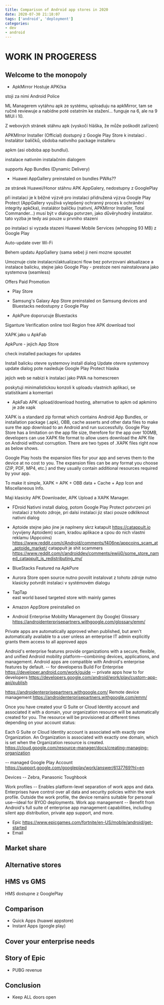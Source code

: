 ```yaml
---
title: Comparison of Android app stores in 2020
date: 2020-07-30 21:18:07
tags: ['android', 'deployment']
categories:
- dev
- android
---
```

# WORK IN PROGERESS

## Welcome to the monopoly

- ApkMirror
Hostuje APKčka

stoji za nimi Android Police

ML Managerem vytáhnu apk ze systému, uploaduju na apkMirror, tam se ručně reviewuje a nabídne poté ostatním ke stažení... funguje na 6, ale na 9 MIUI i 10.

Z webových stránek stáhnu apk (vyskočí hláška, že může poškodit zařízení)

APKMIrror Installer (Official) dostupný z Google Play Store k instalaci . Instalátor balíčků, obdoba nativního package installeru

apkm (asi obdoba app bundlui).

instalace nativním instalačním dialogem

supports App Bundles (Dynamic Delivery)

- Huawei AppGallery
preinstaled on
bundles PWAs??

ze stránek Huawei/Honor stáhnu APK AppGalery, nedostupny z GooglePlay

při instalaci je k běžné výzvě pro instalaci přidružená výzva Google Play Protect (AppGallery využívá vylepšený ochranný proces k ochránění integrity apkčka), instalátor balíčku (nativní, APKMirror Installer, Total Commander...) musí být v dialogu potvrzen, jako důvěryhodný iinstalátor. tato vyzba je tedy asi pouze u prvniho stazeni

po instalaci si vyzada stazeni Huawei Mobile Services (whopping 93 MB) z Google Play

Auto-update over Wi-Fi

Behem updatu AppGallery (sama sebe) ji neni mozne spoustet

Umoznuje ciste instalacni/aktualizacni flow bez potvrzovani aktualizace a instalace balicku, stejne jako Google Play - prestoze neni nainstalovana jako systemova (seamless)

Offers Paid Promotion


- Play Store
- Samsung's Galaxy App Store
preinstaled on Samsung devices and Bluestacks
nedostupny z Google Play


- ApkPure
doporucuje Bluestacks

Siganture Verification online tool
Region free APK download tool

XAPK jako u ApkFab

ApkPure - jejich App Store

check installed packages for updates 

Install balicku otevre systemovy install dialog
Update otevre systemovy update dialog
pote nasleduje Google Play Protect hlaska

jejich web se nabizi k instalaci jako PWA na homescreen

poskytuji minimalistickou konzoli k uploadu vlastnich aplikaci, se statistikami a komentari
- ApkFab
APK upload/download hosting, alternative to apkm  od apkmirro je zde xapk

XAPK is a standard zip format which contains Android App Bundles, or installation package (.apk), OBB, cache asserts and other data files to make sure the app download to an Android and run successfully. Google Play Store has a limitation on the app file size, therefore for the app over 100MB, developers can use XAPK file format to allow users download the APK file on Android without corruption. There are two types of .XAPK files right now as below shows.

Google Play hosts the expansion files for your app and serves them to the device at no cost to you. The expansion files can be any format you choose (ZIP, PDF, MP4, etc.) and they usually contain additional resources required by your app.

To make it simple, XAPK = APK + OBB data + Cache + App Icon and Miscellaneous Info.

Maji klasicky APK Downloader, APK Upload a XAPK Manager.

- FDroid
Nativni install dialog, potom Google Play Protect potvrzeni pri instalaci z tohoto zdroje, pri dalsi instalaci jiz staci pouze odkliknout nativni dialog

- Aptoide 
stejne jako jine je naplneny skrz katapult https://catappult.io (vyvijeny Aptoidem)
scam, kradou aplikace a cpou do nich vlastni reklamu (Appcoins)
https://www.reddit.com/r/Android/comments/f406ne/appcoins_scam_at_aptoide_market/
catappult je shit scammers
https://www.reddit.com/r/androiddev/comments/ewijj0/some_store_named_catappult_is_redistributing_my/

- BlueStacks
Featured na ApkPure

- Aurora Store
open source 
nutno povolit instalovat z tohoto zdroje
nutno klasicky potvrdit instalaci v systémovém dialogu

- TapTap    
east world based targeted store with mainly games

- Amazon AppStore
preinstalled on

- Android Enterprise Mobility Management (by Google)
Glossary https://androidenterprisepartners.withgoogle.com/glossary/emm/


Private apps are automatically approved when published, but aren't automatically available to a user unless an enterprise IT admin explicitly grants them access to all approved apps

Android's enterprise features provide organizations with a secure, flexible, and unified Android mobility platform—combining devices, applications, and management. Android apps are compatible with Android's enterprise features by default.
-- for developerss  Build For Enterprise https://developer.android.com/work/guide
-- private apps how to for developers https://developers.google.com/android/work/play/custom-app-api/publish


https://androidenterprisepartners.withgoogle.com/
Remote device management
https://androidenterprisepartners.withgoogle.com/emm/

Once you have created your G Suite or Cloud Identity account and associated it with a domain, your organization resource will be automatically created for you. The resource will be provisioned at different times depending on your account status:

Each G Suite or Cloud Identity account is associated with exactly one Organization. An Organization is associated with exactly one domain, which is set when the Organization resource is created.
https://cloud.google.com/resource-manager/docs/creating-managing-organization


-- managed Google Play Account
https://support.google.com/googleplay/work/answer/6137769?hl=en

Devices
-- Zebra, Panasonic Toughbook

Work profiles
-- Enables platform-level separation of work apps and data. Enterprises have control over all data and security policies within the work profile. Outside the work profile, the device remains suitable for personal use—ideal for BYOD deployments.
Work app management
-- Benefit from Android's full suite of enterprise app management capabilities, including silent app distribution, private app support, and more.


- Epic https://www.epicgames.com/fortnite/en-US/mobile/android/get-started
- Email

## Market share

## Alternative stores

## HMS vs GMS
HMS dostupne z GooglePlay

## Comparison
- Quick Apps (huawei appstore)
- Instant Apps (google play)

## Cover your enterprise needs

## Story of Epic
* PUBG revenue

## Conclusion
* Keep ALL doors open
